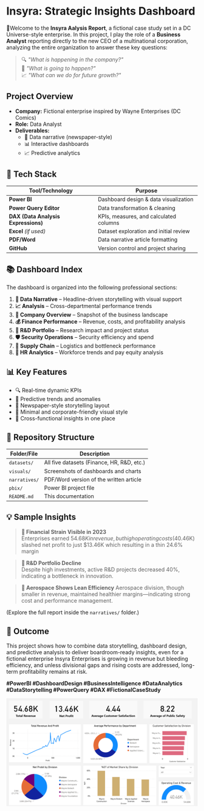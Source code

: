 # Insyra: Strategic Insights Dashboard 

💼Welcome to the **Insyra Aalysis Report**, a fictional case study set in a DC Universe-style enterprise. In this project, I play the role of a **Business Analyst** reporting directly to the new CEO of a multinational corporation, analyzing the entire organization to answer these key questions:

> 🔍 *"What is happening in the company?"*  
> 🔮 *"What is going to happen?"*                                                                                                                                                                          
> 📈 *"What can we do for future growth?"*


## Project Overview

- **Company:** Fictional enterprise inspired by Wayne Enterprises (DC Comics)  
- **Role:** Data Analyst  
- **Deliverables:**  
  - 📑 Data narrative (newspaper-style)  
  - 📊 Interactive dashboards  
  - 📈 Predictive analytics  


## 🧰 Tech Stack

| Tool/Technology   | Purpose                                      |
|-------------------|----------------------------------------------|
| **Power BI**       | Dashboard design & data visualization        |
| **Power Query Editor** | Data transformation & cleaning           |
| **DAX (Data Analysis Expressions)** | KPIs, measures, and calculated columns |
| **Excel** *(if used)* | Dataset exploration and initial review   |
| **PDF/Word**       | Data narrative article formatting            |
| **GitHub**         | Version control and project sharing          |


## 📚 Dashboard Index

The dashboard is organized into the following professional sections:

1. **📰 Data Narrative** – Headline-driven storytelling with visual support  
2. **📈 Analysis** – Cross-departmental performance trends  
3. **🏢 Company Overview** – Snapshot of the business landscape  
4. **💰 Finance Performance** – Revenue, costs, and profitability analysis  
5. **🔬 R&D Portfolio** – Research impact and project status  
6. **🛡️ Security Operations** – Security efficiency and spend  
7. **🚛 Supply Chain** – Logistics and bottleneck performance  
8. **👥 HR Analytics** – Workforce trends and pay equity analysis  


## 📊 Key Features

- 🔍 Real-time dynamic KPIs  
- 🧠 Predictive trends and anomalies  
- 📰 Newspaper-style storytelling layout  
- 🎯 Minimal and corporate-friendly visual style  
- 🧩 Cross-functional insights in one place


## 📂 Repository Structure

| Folder/File         | Description                                       |
|---------------------|---------------------------------------------------|
| `datasets/`         | All five datasets (Finance, HR, R&D, etc.)        |
| `visuals/`          | Screenshots of dashboards and charts              |
| `narratives/`       | PDF/Word version of the written article           |
| `pbix/`             | Power BI project file                             |
| `README.md`         | This documentation                               |


## 💡 Sample Insights

> **💸 Financial Strain Visible in 2023**  
> Enterprises earned $54.68K in revenue, but high operating costs ($40.46K) slashed net profit to just $13.46K which resulting in a thin 24.6% margin

> **🔬 R&D Portfolio Decline**  
> Despite high investments, active R&D projects decreased 40%, indicating a bottleneck in innovation.

> **🚀 Aerospace Shows Lean Efficiency**
> Aerospace division, though smaller in revenue, maintained healthier margins—indicating strong cost and performance management.

(Explore the full report inside the `narratives/` folder.)


## 🎯 Outcome

This project shows how to combine data storytelling, dashboard design, and predictive analysis to deliver boardroom-ready insights, even for a fictional enterprise
Insyra Enterprises is growing in revenue but bleeding efficiency, and unless divisional gaps and rising costs are addressed, long-term profitability remains at risk. 





**#PowerBI #DashboardDesign #BusinessIntelligence  #DataAnalytics #DataStorytelling #PowerQuery #DAX #FictionalCaseStudy**




![image](https://github.com/Sakshi-Raichand/Company-Analysis/blob/main/Company%20Overview.png)
